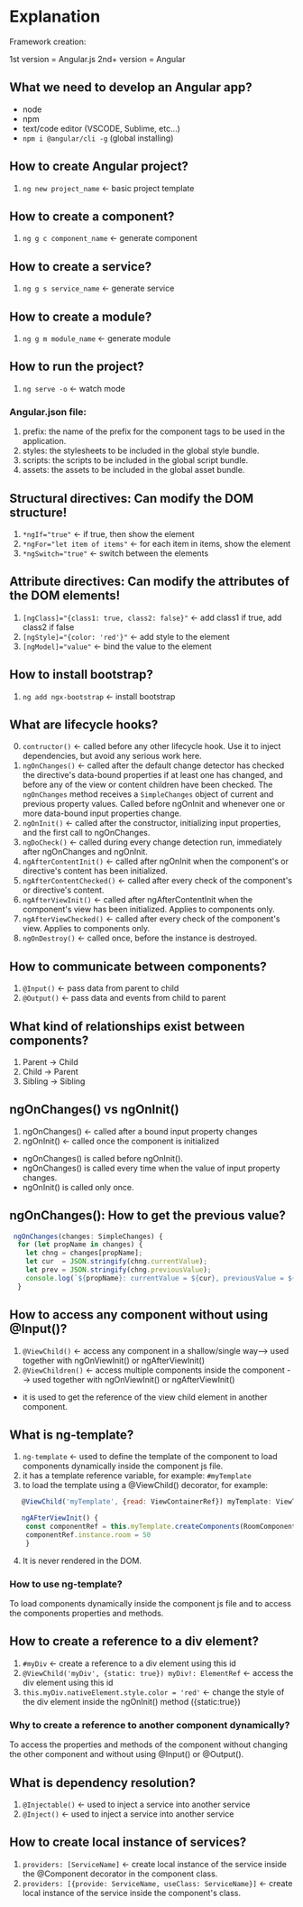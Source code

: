# Explanation

Framework creation:

1st version = Angular.js
2nd+ version = Angular

## What we need to develop an Angular app?

- node
- npm
- text/code editor (VSCODE, Sublime, etc...)
- `npm i @angular/cli -g` (global installing)


## How to create Angular project?

1. `ng new project_name` <- basic project template

## How to create a component?

1. `ng g c component_name` <- generate component

## How to create a service?

1. `ng g s service_name` <- generate service

## How to create a module?

1. `ng g m module_name` <- generate module


## How to run the project?
1. `ng serve -o` <- watch mode

### Angular.json file:

1. prefix: the name of the prefix for the component tags to be used in the application.
2. styles: the stylesheets to be included in the global style bundle.
3. scripts: the scripts to be included in the global script bundle.
4. assets: the assets to be included in the global asset bundle.



## Structural directives: Can modify the DOM structure!

1. `*ngIf="true"` <- if true, then show the element
2. `*ngFor="let item of items"` <- for each item in items, show the element
3. `*ngSwitch="true"` <- switch between the elements

## Attribute directives: Can modify the attributes of the DOM elements!

1. `[ngClass]="{class1: true, class2: false}"` <- add class1 if true, add class2 if false
2. `[ngStyle]="{color: 'red'}"` <- add style to the element
3. `[ngModel]="value"` <- bind the value to the element

## How to install bootstrap?

 1. `ng add ngx-bootstrap` <- install bootstrap

## What are lifecycle hooks?
0. `contructor()` <- called before any other lifecycle hook. Use it to inject dependencies, but avoid any serious work here.
1. `ngOnChanges()` <- called after the default change detector has checked the directive's data-bound properties if at least one has changed, and before any of the view or content children have been checked. The `ngOnChanges` method receives a `SimpleChanges` object of current and previous property values. Called before ngOnInit and whenever one or more data-bound input properties change.
2. `ngOnInit()` <- called after the constructor, initializing input properties, and the first call to ngOnChanges.
3. `ngDoCheck()` <- called during every change detection run, immediately after ngOnChanges and ngOnInit.
4. `ngAfterContentInit()` <- called after ngOnInit when the component's or directive's content has been initialized.
5. `ngAfterContentChecked()` <- called after every check of the component's or directive's content.
6. `ngAfterViewInit()` <- called after ngAfterContentInit when the component's view has been initialized. Applies to components only.
7. `ngAfterViewChecked()` <- called after every check of the component's view. Applies to components only.
8. `ngOnDestroy()` <- called once, before the instance is destroyed.


## How to communicate between components?

1. `@Input()` <- pass data from parent to child
2. `@Output()` <- pass data and events from child to parent

## What kind of relationships exist between components?

1. Parent -> Child
2. Child -> Parent
3. Sibling -> Sibling

## ngOnChanges() vs ngOnInit()

1. ngOnChanges() <- called after a bound input property changes
2. ngOnInit() <- called once the component is initialized

* ngOnChanges() is called before ngOnInit().
* ngOnChanges() is called every time when the value of input property changes.
* ngOnInit() is called only once.

## ngOnChanges(): How to get the previous value?

 ```javascript
  ngOnChanges(changes: SimpleChanges) {
   for (let propName in changes) {
     let chng = changes[propName];
     let cur  = JSON.stringify(chng.currentValue);
     let prev = JSON.stringify(chng.previousValue);
     console.log(`${propName}: currentValue = ${cur}, previousValue = ${prev}`);
   }
```
## How to access any component without using @Input()?

1. `@ViewChild()` <- access any component in a shallow/single way--> used together with ngOnViewInit() or ngAfterViewInit()
2. `@ViewChildren()` <- access multiple components inside the component --> used together with ngOnViewInit() or ngAfterViewInit()

* it is used to get the reference of the view child element in another component.

## What is ng-template?

1. `ng-template` <- used to define the template of the component to load components dynamically inside the component js file.
2. it has a template reference variable, for example: `#myTemplate`
3. to load the template using a @ViewChild() decorator, for example: 
```javascript
   @ViewChild('myTemplate', {read: ViewContainerRef}) myTemplate: ViewTemplateRef;

   ngAFterViewInit() {
    const componentRef = this.myTemplate.createComponents(RoomComponent);
    componentRef.instance.room = 50
    }
```
4. It is never rendered in the DOM. 
### How to use ng-template?

To load components dynamically inside the component js file and to access the components properties and methods.

## How to create a reference to a div element?

1. `#myDiv` <- create a reference to a div element using this id
2. `@ViewChild('myDiv', {static: true}) myDiv!: ElementRef` <- access the div element using this id
3. `this.myDiv.nativeElement.style.color = 'red'` <- change the style of the div element inside the ngOnInit() method ({static:true})

### Why to create a reference to another component dynamically?

To access the properties and methods of the component without changing the other component and without using @Input() or @Output().

## What is dependency resolution?

1. `@Injectable()` <- used to inject a service into another service
2. `@Inject()` <- used to inject a service into another service

## How to create local instance of services?

1. `providers: [ServiceName]` <- create local instance of the service inside the @Component decorator in the component class.
2. `providers: [{provide: ServiceName, useClass: ServiceName}]` <- create local instance of the service inside the component's class.
